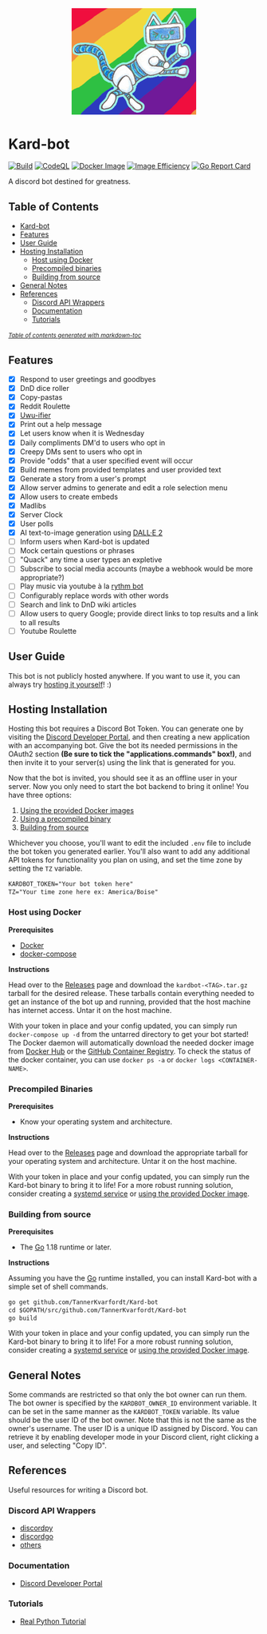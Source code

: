 
<div align="center">
<img src="Robo_cat.png" alt="drawing" width="250"/>
</div>

# Kard-bot

[![Build](https://github.com/TannerKvarfordt/Kard-bot/actions/workflows/go.yml/badge.svg)](https://github.com/TannerKvarfordt/Kard-bot/actions/workflows/go.yml)
[![CodeQL](https://github.com/TannerKvarfordt/Kard-bot/actions/workflows/codeql-analysis.yml/badge.svg)](https://github.com/TannerKvarfordt/Kard-bot/actions/workflows/codeql-analysis.yml)
[![Docker Image](https://github.com/TannerKvarfordt/Kard-bot/actions/workflows/release.yml/badge.svg)](https://github.com/TannerKvarfordt/Kard-bot/actions/workflows/release.yml)
[![Image Efficiency](https://github.com/TannerKvarfordt/Kard-bot/actions/workflows/image-dive.yml/badge.svg)](https://github.com/TannerKvarfordt/Kard-bot/actions/workflows/image-dive.yml)
[![Go Report Card](https://goreportcard.com/badge/github.com/TannerKvarfordt/Kard-bot)](https://goreportcard.com/report/github.com/TannerKvarfordt/Kard-bot)

A discord bot destined for greatness.

## Table of Contents

- [Kard-bot](#kard-bot)
- [Features](#features)
- [User Guide](#user-guide)
- [Hosting Installation](#hosting-installation)
  - [Host using Docker](#host-using-docker)
  - [Precompiled binaries](#precompiled-binaries)
  - [Building from source](#building-from-source)
- [General Notes](#general-notes)
- [References](#references)
  - [Discord API Wrappers](#discord-api-wrappers)
  - [Documentation](#documentation)
  - [Tutorials](#tutorials)

<small><i><a href='http://ecotrust-canada.github.io/markdown-toc/'>Table of contents generated with markdown-toc</a></i></small>

## Features

- [x] Respond to user greetings and goodbyes
- [x] DnD dice roller
- [x] Copy-pastas
- [x] Reddit Roulette
- [x] [Uwu-ifier](https://lingojam.com/uwu-ify)
- [x] Print out a help message
- [x] Let users know when it is Wednesday
- [x] Daily compliments DM'd to users who opt in
- [x] Creepy DMs sent to users who opt in
- [x] Provide "odds" that a user specified event will occur
- [x] Build memes from provided templates and user provided text
- [x] Generate a story from a user's prompt
- [x] Allow server admins to generate and edit a role selection menu  
- [x] Allow users to create embeds
- [x] Madlibs
- [x] Server Clock
- [x] User polls
- [x] AI text-to-image generation using [DALL·E 2](https://openai.com/dall-e-2/)
- [ ] Inform users when Kard-bot is updated
- [ ] Mock certain questions or phrases
- [ ] "Quack" any time a user types an expletive
- [ ] Subscribe to social media accounts (maybe a webhook would be more appropriate?)
- [ ] Play music via youtube à la [rythm bot](https://rythm.fm/)
- [ ] Configurably replace words with other words
- [ ] Search and link to DnD wiki articles
- [ ] Allow users to query Google; provide direct links to top results and a link to all results
- [ ] Youtube Roulette

## User Guide

This bot is not publicly hosted anywhere. If you want to use it, you can always try [hosting it yourself](#hosting-installation)! :)

## Hosting Installation

Hosting this bot requires a Discord Bot Token. You can generate one by visiting the [Discord Developer Portal](https://discord.com/developers/applications),
and then creating a new application with an accompanying bot. Give the bot its needed permissions in the OAuth2 section **(Be sure to tick the "applications.commands" box!)**, and then invite it to your server(s) using the link that is generated for you.

Now that the bot is invited, you should see it as an offline user in your server. Now you only need to start the bot backend to bring it online! You have three options:

1. [Using the provided Docker images](#host-using-docker)
2. [Using a precompiled binary](#precompiled-binaries)
3. [Building from source](#building-from-source)

Whichever you choose, you'll want to edit the included `.env` file to include the bot token you generated earlier. You'll also want to
add any additional API tokens for functionality you plan on using, and set the time zone by setting the `TZ` variable.

```shell
KARDBOT_TOKEN="Your bot token here"
TZ="Your time zone here ex: America/Boise"
```

### Host using Docker

**Prerequisites**

- [Docker](https://www.docker.com/get-started)
- [docker-compose](https://docs.docker.com/compose/install/)

**Instructions**

Head over to the [Releases](https://github.com/TannerKvarfordt/Kard-bot/releases) page and download the `kardbot-<TAG>.tar.gz` tarball for the desired release.
These tarballs contain everything needed to get an instance of the bot up and running, provided that the host machine has internet access.
Untar it on the host machine.

With your token in place and your config updated, you can simply run `docker-compose up -d` from the untarred directory to get your bot started!
The Docker daemon will automatically download the needed docker image from [Docker Hub](https://hub.docker.com/r/tkvarfordt/kardbot/tags) or the
[GitHub Container Registry](https://github.com/TannerKvarfordt/Kard-bot/pkgs/container/kard-bot).
To check the status of the docker container, you can use `docker ps -a` or `docker logs <CONTAINER-NAME>`.

### Precompiled Binaries

**Prerequisites**

- Know your operating system and architecture.

**Instructions**

Head over to the [Releases](https://github.com/TannerKvarfordt/Kard-bot/releases) page and download the appropriate tarball for your operating system and architecture.
Untar it on the host machine.

With your token in place and your config updated, you can simply run the Kard-bot binary to bring it to life!
For a more robust running solution, consider creating a [systemd service](https://docs.fedoraproject.org/en-US/quick-docs/understanding-and-administering-systemd/#creating-new-systemd-services) or [using the provided Docker image](#host-using-docker).

### Building from source

**Prerequisites**

- The [Go](https://golang.org/) 1.18 runtime or later.

**Instructions**

Assuming you have the [Go](https://golang.org/) runtime installed, you can install Kard-bot with a simple set of shell commands.

```shell
go get github.com/TannerKvarfordt/Kard-bot
cd $GOPATH/src/github.com/TannerKvarfordt/Kard-bot
go build
```

With your token in place and your config updated, you can simply run the Kard-bot binary to bring it to life!
For a more robust running solution, consider creating a [systemd service](https://docs.fedoraproject.org/en-US/quick-docs/understanding-and-administering-systemd/#creating-new-systemd-services) or [using the provided Docker image](#host-using-docker).

## General Notes

Some commands are restricted so that only the bot owner can run them. The bot owner is specified by the `KARDBOT_OWNER_ID` environment variable.
It can be set in the same manner as the `KARDBOT_TOKEN` variable. Its value should be the user ID of the bot owner. Note that this is not the same
as the owner's username. The user ID is a unique ID assigned by Discord. You can retrieve it by enabling developer mode in your Discord client, right
clicking a user, and selecting "Copy ID".

## References

Useful resources for writing a Discord bot.

### Discord API Wrappers

- [discordpy](https://github.com/Rapptz/discord.py)
- [discordgo](https://github.com/bwmarrin/discordgo)
- [others](https://discordapi.com/unofficial/comparison.html)

### Documentation

- [Discord Developer Portal](https://discord.com/developers/docs/intro)

### Tutorials

- [Real Python Tutorial](https://realpython.com/how-to-make-a-discord-bot-python/)
